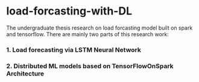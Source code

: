 # load-forcasting-with-DL
The undergraduate thesis research on load forcasting model built on spark and tensorflow. There are mainly two parts of this research work:

### 1. Load forecasting via LSTM Neural Network

### 2. Distributed ML models based on TensorFlowOnSpark Architecture
